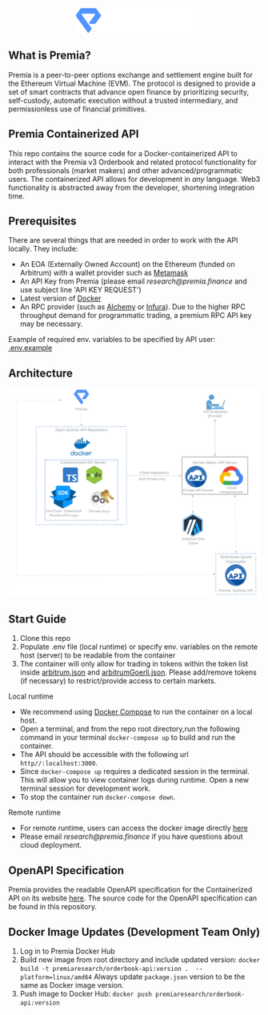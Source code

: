 <p align="center">
  <img src="img/premia.png" alt='logo' height="50">
</p>

## What is Premia?
Premia is a peer-to-peer options exchange and settlement engine built for the Ethereum Virtual Machine (EVM). 
The protocol is designed to provide a set of smart contracts that advance open finance by prioritizing security, 
self-custody, automatic execution without a trusted intermediary, and permissionless use of financial primitives.

## Premia Containerized API
This repo contains the source code for a Docker-containerized API to interact with the Premia v3 Orderbook and 
related protocol functionality for both professionals (market makers) and other advanced/programmatic users. The containerized API allows for development in _any_ language. Web3 functionality is abstracted away from the developer, shortening integration time.

## Prerequisites
There are several things that are needed in order to work with the API locally. They include:

- An EOA (Externally Owned Account) on the Ethereum (funded on Arbitrum) with a wallet provider such as [Metamask](https://metamask.io/)
- An API Key from Premia (please email _research@premia.finance_ and use subject line 'API KEY REQUEST')
- Latest version of [Docker](https://docs.docker.com/get-docker/)
- An RPC provider (such as [Alchemy](https://www.alchemy.com/) or [Infura](https://www.infura.io/)). Due 
  to the higher RPC throughput demand for programmatic trading, a premium RPC API key may be necessary. 

Example of required env. variables to be specified by API user: [.env.example](.env.example)

## Architecture
<p align="center">
  <img src="img/architecture.png" alt='architecture' width="600">
</p>

## Start Guide
1. Clone this repo
2. Populate .env file (local runtime) or specify env. variables on the remote host (server) to be readable from the container
3. The container will only allow for trading in tokens within the token list inside [arbitrum.json](src%2Fconfig%2Farbitrum.json) 
   and [arbitrumGoerli.json](src%2Fconfig%2FarbitrumGoerli.json).  Please add/remove tokens (if necessary) to restrict/provide access to certain markets.

Local runtime
- We recommend using [Docker Compose](https://docs.docker.com/compose/) to run the container on a local host. 
- Open a terminal, and from the repo root directory,run the following command in your terminal `docker-compose up` to 
  build and run the container. 
- The API should be accessible with the following url `http//:localhost:3000`. 
- Since `docker-compose up` requires a dedicated session in the terminal. This will allow you to view container 
  logs during runtime. Open a new terminal session for development work. 
- To stop the container run `docker-compose down`.

Remote runtime
- For remote runtime, users can access the docker image directly [here](https://hub.docker.com/r/premiaresearch/orderbook-api)
- Please email _research@premia.finance_ if you have questions about cloud deployment.

## OpenAPI Specification
Premia provides the readable OpenAPI specification for the Containerized API on its website [here](https://docs.premia.blue/developer-center/api/containerized-api/api-specification).
The source code for the OpenAPI specification can be found in this repository. 


## Docker Image Updates (Development Team Only)
1. Log in to Premia Docker Hub
2. Build new image from root directory and include updated version: 
```docker build -t premiaresearch/orderbook-api:version .  --platform=linux/amd64```
Always update `package.json` version to be the same as Docker image version.
3. Push image to Docker Hub:
```docker push premiaresearch/orderbook-api:version```
